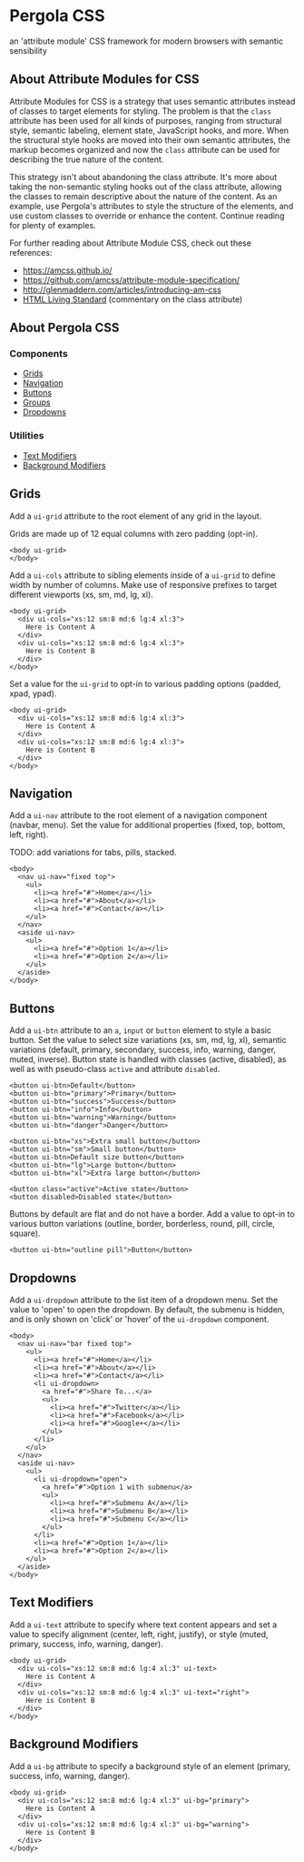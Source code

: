 # Pergola CSS

an 'attribute module' CSS framework for modern browsers with semantic sensibility



## About Attribute Modules for CSS

Attribute Modules for CSS is a strategy that uses semantic attributes instead of classes to target elements for styling. The problem is that the `class` attribute has been used for all kinds of purposes, ranging from structural style, semantic labeling, element state, JavaScript hooks, and more. When the structural style hooks are moved into their own semantic attributes, the markup becomes organized and now the `class` attribute can be used for describing the true nature of the content.

This strategy isn't about abandoning the class attribute. It's more about taking the non-semantic styling hooks out of the class attribute, allowing the classes to remain descriptive about the nature of the content. As an example, use Pergola's attributes to style the structure of the elements, and use custom classes to override or enhance the content. Continue reading for plenty of examples.

For further reading about Attribute Module CSS, check out these references:
- https://amcss.github.io/
- https://github.com/amcss/attribute-module-specification/
- http://glenmaddern.com/articles/introducing-am-css
- [HTML Living Standard](https://html.spec.whatwg.org/multipage/dom.html#classes) (commentary on the class attribute)

## About Pergola CSS



### Components

- [Grids](#grids)
- [Navigation](#navigation)
- [Buttons](#buttons)
- [Groups](#groups)
- [Dropdowns](#dropdowns)

### Utilities

- [Text Modifiers](#text)
- [Background Modifiers](#bg)


## <a name="grids"></a> Grids

Add a `ui-grid` attribute to the root element of any grid in the layout.

Grids are made up of 12 equal columns with zero padding (opt-in).

```
<body ui-grid>
</body>
```

Add a `ui-cols` attribute to sibling elements inside of a `ui-grid` to define width by number of columns. Make use of responsive prefixes to target different viewports (xs, sm, md, lg, xl).

```
<body ui-grid>
  <div ui-cols="xs:12 sm:8 md:6 lg:4 xl:3">
    Here is Content A
  </div>
  <div ui-cols="xs:12 sm:8 md:6 lg:4 xl:3">
    Here is Content B
  </div>
</body>
```

Set a value for the `ui-grid` to opt-in to various padding options (padded, xpad, ypad).
```
<body ui-grid>
  <div ui-cols="xs:12 sm:8 md:6 lg:4 xl:3">
    Here is Content A
  </div>
  <div ui-cols="xs:12 sm:8 md:6 lg:4 xl:3">
    Here is Content B
  </div>
</body>
```



## <a name="navigation"></a> Navigation

Add a `ui-nav` attribute to the root element of a navigation component (navbar, menu). Set the value for additional properties (fixed, top, bottom, left, right).

TODO: add variations for tabs, pills, stacked.
```
<body>
  <nav ui-nav="fixed top">
    <ul>
      <li><a href="#">Home</a></li>
      <li><a href="#">About</a></li>
      <li><a href="#">Contact</a></li>
    </ul>
  </nav>
  <aside ui-nav>
    <ul>
      <li><a href="#">Option 1</a></li>
      <li><a href="#">Option 2</a></li>
    </ul>
  </aside>
</body>
```

## <a name="buttons"></a> Buttons

Add a `ui-btn` attribute to an `a`, `input` or `button` element to style a basic button. Set the value to select size variations (xs, sm, md, lg, xl), semantic variations (default, primary, secondary, success, info, warning, danger, muted, inverse). Button state is handled with classes (active, disabled), as well as with pseudo-class `active` and attribute `disabled`.
```
<button ui-btn>Default</button>
<button ui-btn="primary">Primary</button>
<button ui-btn="success">Success</button>
<button ui-btn="info">Info</button>
<button ui-btn="warning">Warning</button>
<button ui-btn="danger">Danger</button>

<button ui-btn="xs">Extra small button</button>
<button ui-btn="sm">Small button</button>
<button ui-btn>Default size button</button>
<button ui-btn="lg">Large button</button>
<button ui-btn="xl">Extra large button</button>

<button class="active">Active state</button>
<button disabled>Disabled state</button>
```

Buttons by default are flat and do not have a border. Add a value to opt-in to various button variations (outline, border, borderless, round, pill, circle, square).
```
<button ui-btn="outline pill">Button</button>
```

## <a name="dropdowns"></a> Dropdowns

Add a `ui-dropdown` attribute to the list item of a dropdown menu. Set the value to 'open' to open the dropdown. By default, the submenu is hidden, and is only shown on 'click' or 'hover' of the `ui-dropdown` component.
```
<body>
  <nav ui-nav="bar fixed top">
    <ul>
      <li><a href="#">Home</a></li>
      <li><a href="#">About</a></li>
      <li><a href="#">Contact</a></li>
      <li ui-dropdown>
        <a href="#">Share To...</a>
        <ul>
          <li><a href="#">Twitter</a></li>
          <li><a href="#">Facebook</a></li>
          <li><a href="#">Google+</a></li>
        </ul>
      </li>
    </ul>
  </nav>
  <aside ui-nav>
    <ul>
      <li ui-dropdown="open">
        <a href="#">Option 1 with submenu</a>
        <ul>
          <li><a href="#">Submenu A</a></li>
          <li><a href="#">Submenu B</a></li>
          <li><a href="#">Submenu C</a></li>
        </ul>
      </li>
      <li><a href="#">Option 1</a></li>
      <li><a href="#">Option 2</a></li>
    </ul>
  </aside>
</body>
```

## <a name="text"></a> Text Modifiers

Add a `ui-text` attribute to specify where text content appears and set a value to specify alignment (center, left, right, justify), or style (muted, primary, success, info, warning, danger).

```
<body ui-grid>
  <div ui-cols="xs:12 sm:8 md:6 lg:4 xl:3" ui-text>
    Here is Content A
  </div>
  <div ui-cols="xs:12 sm:8 md:6 lg:4 xl:3" ui-text="right">
    Here is Content B
  </div>
</body>
```

## <a name="bg"></a> Background Modifiers

Add a `ui-bg` attribute to specify a background style of an element (primary, success, info, warning, danger).
```
<body ui-grid>
  <div ui-cols="xs:12 sm:8 md:6 lg:4 xl:3" ui-bg="primary">
    Here is Content A
  </div>
  <div ui-cols="xs:12 sm:8 md:6 lg:4 xl:3" ui-bg="warning">
    Here is Content B
  </div>
</body>
```
